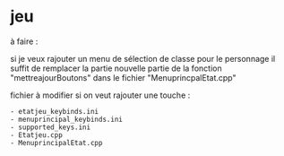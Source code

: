 # jeu

à faire :

si je veux rajouter un menu de sélection de classe pour le personnage il suffit de remplacer la partie
nouvelle partie de la fonction "mettreajourBoutons" dans le fichier "MenuprincpalEtat.cpp"

fichier à modifier si on veut rajouter une touche :

    - etatjeu_keybinds.ini
    - menuprincipal_keybinds.ini
    - supported_keys.ini
    - Etatjeu.cpp
    - MenuprincipalEtat.cpp